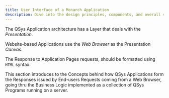 ```yaml
---
title: User Interface of a Monarch Application
description: Dive into the design principles, components, and overall structure of the user interface in a Monarch application with this detailed guide. Understand how each element contributes to creating a seamless and intuitive user experience, enhancing the functionality and usability of Monarch applications. This resource is essential for developers and designers looking to build or improve the user interface of their Monarch projects.
---
```


The QSys Application architecture has a Layer that deals with the *Presentation*.

Website-based Applications use the *Web Browser* as the Presentation *Canvas*.

The Response to Application Pages requests, should be formatted using `HTML` syntax.

This section introduces to the Concepts behind how QSys Applications form the Responses issued by End-users Requests coming from a Web Browser, going thru the Business Logic implemented as a collection of QSys Programs running on a server.


